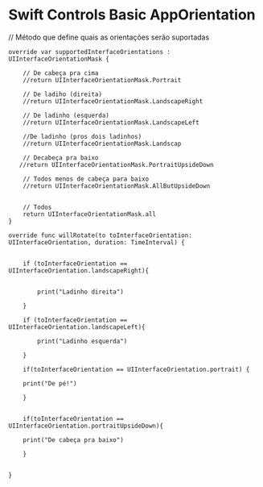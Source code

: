# Swift Controls Basic AppOrientation

// Método que define quais as orientações serão suportadas
    
    override var supportedInterfaceOrientations : UIInterfaceOrientationMask {
        
        // De cabeça pra cima
        //return UIInterfaceOrientationMask.Portrait
        
        // De ladiho (direita)
        //return UIInterfaceOrientationMask.LandscapeRight
        
        // De ladinho (esquerda)
        //return UIInterfaceOrientationMask.LandscapeLeft
        
        //De ladinho (pros dois ladinhos)
        //return UIInterfaceOrientationMask.Landscap
        
        // Decabeça pra baixo
       //return UIInterfaceOrientationMask.PortraitUpsideDown
        
        // Todos menos de cabeça para baixo
        //return UIInterfaceOrientationMask.AllButUpsideDown
        
        
        // Todos
        return UIInterfaceOrientationMask.all
    }
    
    override func willRotate(to toInterfaceOrientation: UIInterfaceOrientation, duration: TimeInterval) {
        
        
        if (toInterfaceOrientation == UIInterfaceOrientation.landscapeRight){
        
        
            print("Ladinho direita")
        
        }
        
        if (toInterfaceOrientation == UIInterfaceOrientation.landscapeLeft){
        
            print("Ladinho esquerda")
        
        }
        
        if(toInterfaceOrientation == UIInterfaceOrientation.portrait) {
        
        print("De pé!")
            
        }
        
        
        if(toInterfaceOrientation == UIInterfaceOrientation.portraitUpsideDown){

        print("De cabeça pra baixo")
        
        }
        
        
    }
